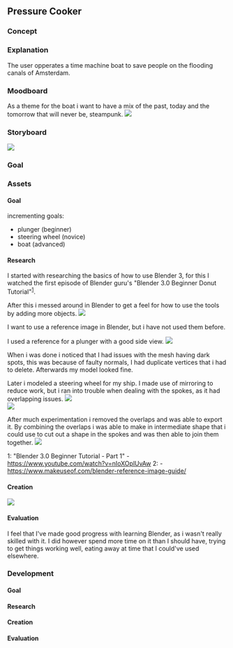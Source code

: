   
  
##  Pressure Cooker
  
  
###  Concept
  
###  Explanation
  
The user opperates a time machine boat to save people on the flooding canals of Amsterdam.
###  Moodboard
  
As a theme for the boat i want to have a mix of the past, today and the tomorrow that will never be, steampunk.
![](../Pressure%20Cooker/DocAssets/moodboard.png?0.09884697898981276 )  
###  Storyboard
  
![](../Pressure%20Cooker/DocAssets/storyboard.png?0.9464708360074261 )  
###  Goal
  
  
###  Assets
  
####  Goal
  
incrementing goals:
* plunger (beginner)
* steering wheel (novice)
* boat (advanced)
  
####  Research
  
I started with researching the basics of how to use Blender 3, for this I watched the first episode of Blender guru's "Blender 3.0 Beginner Donut Tutorial"<sup>[1](#myfootnote1 )</sup>. 
  
After this i messed around in Blender to get a feel for how to use the tools by adding more objects.
![](../Pressure%20Cooker/DocAssets/donut%20modeling.png?0.3508114455240898 )  
  
I want to use a reference image in Blender, but i have not used them before. 
  
I used a reference for a plunger with a good side view.
![](../Pressure%20Cooker/DocAssets/referenceInBlender.png?0.9955320755803692 )  
  
When i was done i noticed that I had issues with the mesh having dark spots, this was because of faulty normals, I had duplicate vertices that i had to delete. Afterwards my model looked fine.
  
Later i modeled a steering wheel for my ship. I made use of mirroring to reduce work, but i ran into trouble when dealing with the spokes, as it had overlapping issues. 
![](../Pressure%20Cooker/DocAssets/overlapWheel.png?0.4630610525066541 )  
![](../Pressure%20Cooker/DocAssets/overlapWheelWireframe.png?0.5105607684751028 )  
  
After much experimentation i removed the overlaps and was able to export it. By combining the overlaps i was able to make in intermediate shape that i could use to cut out a shape in the spokes and was then able to join them together.
![](../Pressure%20Cooker/DocAssets/overlapIntermediateShape.png?0.11425720209823931 )  
  
<a name="myfootnote1">1</a>: "Blender 3.0 Beginner Tutorial - Part 1" - https://www.youtube.com/watch?v=nIoXOplUvAw
<a>2</a>:  - https://www.makeuseof.com/blender-reference-image-guide/ 
  
####  Creation
  
![](../Pressure%20Cooker/DocAssets/modeledPlunger.png?0.21235305875849053 )  
####  Evaluation
  
I feel that I've made good progress with learning Blender, as i wasn't really skilled with it. I did however spend more time on it than I should have, trying to get things working well, eating away at time that I could've used elsewhere.
  
###  Development
  
####  Goal
  
####  Research
  
####  Creation
  
####  Evaluation
  
  